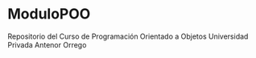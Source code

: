# ModuloPOO
Repositorio del Curso de Programación Orientado a Objetos
Universidad Privada Antenor Orrego 
